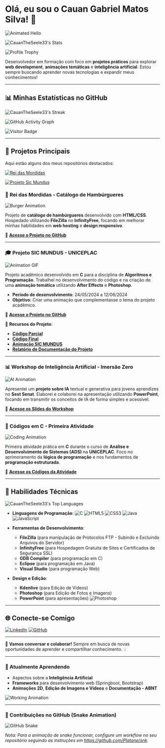 # Olá, eu sou o Cauan Gabriel Matos Silva! 👋

![Animated Hello](https://user-images.githubusercontent.com/74038190/212257454-16e3712e-945a-4ca2-b238-408ad0bf87e6.gif)

![CauanTheSeele33's Stats](https://github-readme-stats.vercel.app/api?username=CauanTheSeele33&theme=dark&show_icons=true&hide_border=false&count_private=true)

![Profile Trophy](https://github-profile-trophy.vercel.app/?username=CauanTheSeele33&theme=radical&no-frame=true)

Desenvolvedor em formação com foco em **projetos práticos** para explorar **web development**, **animações temáticas** e **inteligência artificial**. Estou sempre buscando aprender novas tecnologias e expandir meus conhecimentos!

---

## 📊 Minhas Estatísticas no GitHub

![CauanTheSeele33's Streak](https://github-readme-streak-stats.herokuapp.com/?user=CauanTheSeele33&theme=dark&hide_border=false)

![GitHub Activity Graph](https://github-readme-activity-graph.vercel.app/graph?username=CauanTheSeele33&bg_color=000000&color=ffffff&line=ffffff&point=ffffff&area=true&hide_border=true)

![Visitor Badge](https://visitor-badge.laobi.icu/badge?page_id=CauanTheSeele33.CauanTheSeele33&left_color=gray&right_color=green)

---

## 🚀 Projetos Principais

Aqui estão alguns dos meus repositórios destacados:

[![Rei das Mordidas](https://github-readme-stats.vercel.app/api/pin/?username=CauanTheSeele33&repo=Rei-Das-Mordidas&theme=dark)](https://github.com/CauanTheSeele33/Rei-Das-Mordidas)

[![Projeto Sic Mundus](https://github-readme-stats.vercel.app/api/pin/?username=CauanTheSeele33&repo=Projeto-Sic-Mundus&theme=dark)](https://github.com/CauanTheSeele33/Projeto-Sic-Mundus)

### 🍔 **Rei das Mordidas** - Catálogo de Hambúrgueres

![Burger Animation](https://user-images.githubusercontent.com/74038190/212257468-1e9a91f1-b626-4baa-b15d-5c385dfa7ed2.gif)

Projeto de **catálogo de hambúrgueres** desenvolvido com **HTML/CSS**. Hospedado utilizando **FileZilla** no **InfinityFree**, focando em melhorar minhas habilidades em **web hosting** e **design responsivo**.

🔗 [**Acesse o Projeto no GitHub**](https://github.com/CauanTheSeele33/Rei-Das-Mordidas?tab=readme-ov-file)

---

### 🎓 **Projeto SIC MUNDUS - UNICEPLAC** 

![Animation GIF](https://user-images.githubusercontent.com/74038190/212257465-7ce8d493-cac5-494e-982a-5a9deb852c4b.gif)

Projeto acadêmico desenvolvido em **C** para a disciplina de **Algoritmos e Programação**. Trabalhei no desenvolvimento do código e na criação de uma **animação temática** utilizando **After Effects** e **Photoshop**.

- **Período de desenvolvimento**: 24/05/2024 a 12/06/2024
- **Objetivo**: Criar uma animação que complementasse o tema do projeto acadêmico.
  
🔗 [**Acesse o Projeto no GitHub**](https://github.com/CauanTheSeele33/Projeto-Sic-Mundus)

🔗 **Recursos do Projeto**:
- [**Código Parcial**](https://www.onlinegdb.com/aWw7LNUPi)
- [**Código Final**](https://www.onlinegdb.com/t1lQ04s40)
- [**Animação SIC MUNDUS**](https://youtu.be/Ho4VTvK4V3Q?si=EepGXiCPtZpZTE0z)
- [**Relatório de Documentação do Projeto**](https://drive.google.com/file/d/17H4VnktBB3eaQ5giRp3veBbYfSIhjRpE/view)

---

### 📊 **Workshop de Inteligência Artificial - Imersão Zero**

![AI Animation](https://user-images.githubusercontent.com/74038190/212281756-450d3ffa-9335-4b98-a965-db8a18fee927.gif)

Apresentei um **projeto sobre IA** textual e generativa para jovens aprendizes no **Sest Senat**. Elaborei e colaborei na apresentação utilizando **PowerPoint**, focando em transmitir os conceitos de IA de forma simples e acessível.

🔗 [**Acesse os Slides do Workshop**](https://docs.google.com/presentation/d/1RBrXQhRXhrUuG3CoDfgcNAEwKUJ-3_Eq/edit?pli=1#slide=id.p1)

---

### 📘 **Códigos em C - Primeira Atividade**

![Coding Animation](https://user-images.githubusercontent.com/74038190/212257460-738ff738-247f-4445-a718-cdd0ca76e2db.gif)

Primeira atividade prática em **C** durante o curso de **Análise e Desenvolvimento de Sistemas (ADS)** na **UNICEPLAC**. Foco no aprimoramento da **lógica de programação** e nos fundamentos de **programação estruturada**.

🔗 [**Acesse os Códigos da Atividade**](https://www.onlinegdb.com/3ysgPctRG)

---

## 🔧 Habilidades Técnicas

![CauanTheSeele33's Top Languages](https://github-readme-stats.vercel.app/api/top-langs/?username=CauanTheSeele33&theme=dark&show_icons=true&hide_border=false&layout=compact)

- **Linguagens de Programação**:
  ![C](https://img.shields.io/badge/C-00599C?style=for-the-badge&logo=c&logoColor=white)
  ![HTML5](https://img.shields.io/badge/HTML5-E34F26?style=for-the-badge&logo=html5&logoColor=white)
  ![CSS3](https://img.shields.io/badge/CSS3-1572B6?style=for-the-badge&logo=css3&logoColor=white)
  ![Java](https://img.shields.io/badge/Java-ED8B00?style=for-the-badge&logo=java&logoColor=white)
  ![JavaScript](https://img.shields.io/badge/JavaScript-F7DF1E?style=for-the-badge&logo=javascript&logoColor=black)

- **Ferramentas de Desenvolvimento**:
  - **FileZilla** (para manipulação de Protocolos FTP - Subindo e Excluindo Arquivos do Servidor)
  - **InfinityFree** (para Hospedagem Gratuita de Sites e Certificados de Segurança SSL)
  - **GDB Compiler** (para programação em C)
  - **Eclipse** (para programação em Java)
  - **Visual Studio** (para programação Web)
  
- **Design e Edição**:
  - **Kdenlive** (para Edição de Vídeos)
  - **Photoshop** (para Edição de Fotos e Imagens)
  - **PowerPoint** (para apresentações)
  ![Photoshop](https://img.shields.io/badge/Adobe%20Photoshop-31A8FF?style=for-the-badge&logo=Adobe%20Photoshop&logoColor=black)

---

## 🌐 Conecte-se Comigo

[![LinkedIn](https://img.shields.io/badge/LinkedIn-0077B5?style=for-the-badge&logo=linkedin&logoColor=white)](https://www.linkedin.com/in/cauan-gabriel-matos-silva/)
[![GitHub](https://img.shields.io/badge/GitHub-100000?style=for-the-badge&logo=github&logoColor=white)](https://github.com/CauanTheSeele33)

---

🚀 **Vamos conversar e colaborar!** Sempre em busca de novas oportunidades de aprender e compartilhar conhecimento. 💡

---

### 🌱 Atualmente Aprendendo

- Aspectos sobre a **Inteligência Artificial**
- **Frameworks** para desenvolvimento web (Springboot, Bootstrap)
- **Animações 2D**, **Edição de Imagens e Vídeos** e **Documentação - ABNT**

![Working Animation](https://user-images.githubusercontent.com/74038190/212284164-662b26f5-a2e4-49cb-b675-4af56e609afa.gif)

---

### 🐍 Contribuições no GitHub (Snake Animation)

![GitHub Snake](https://github.com/CauanTheSeele33/CauanTheSeele33/blob/output/github-contribution-grid-snake.svg)

*Nota: Para a animação de snake funcionar, configure um workflow no seu repositório seguindo as instruções em https://github.com/Platane/snk.*
